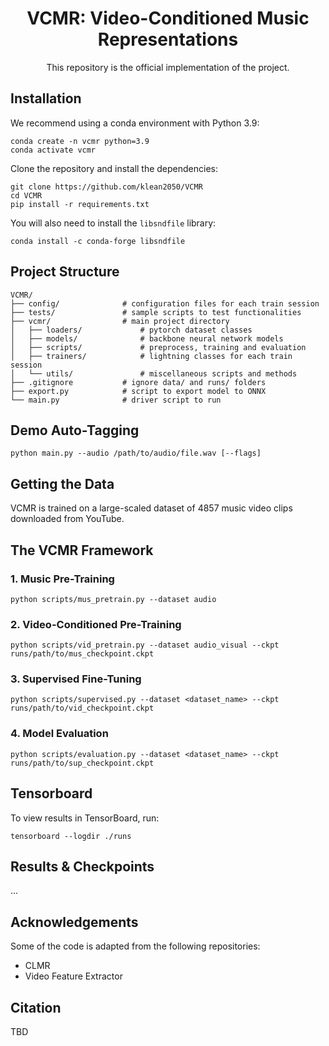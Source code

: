 <div align="center">

# VCMR: Video-Conditioned Music Representations
This repository is the official implementation of the project.
  
</div>

## Installation

We recommend using a conda environment with Python 3.9:
```
conda create -n vcmr python=3.9
conda activate vcmr
```
Clone the repository and install the dependencies:
```
git clone https://github.com/klean2050/VCMR
cd VCMR 
pip install -r requirements.txt
```

You will also need to install the ``libsndfile`` library:
```
conda install -c conda-forge libsndfile
```

## Project Structure

```
VCMR/
├── config/              # configuration files for each train session
├── tests/               # sample scripts to test functionalities
├── vcmr/                # main project directory
│   ├── loaders/             # pytorch dataset classes
│   ├── models/              # backbone neural network models
│   ├── scripts/             # preprocess, training and evaluation
│   ├── trainers/            # lightning classes for each train session
│   └── utils/               # miscellaneous scripts and methods
├── .gitignore           # ignore data/ and runs/ folders
├── export.py            # script to export model to ONNX
└── main.py              # driver script to run
```

## Demo Auto-Tagging

```
python main.py --audio /path/to/audio/file.wav [--flags]
```

## Getting the Data

VCMR is trained on a large-scaled dataset of 4857 music video clips downloaded from YouTube.

## The VCMR Framework

### 1. Music Pre-Training

```
python scripts/mus_pretrain.py --dataset audio
```

### 2. Video-Conditioned Pre-Training

```
python scripts/vid_pretrain.py --dataset audio_visual --ckpt runs/path/to/mus_checkpoint.ckpt
```

### 3. Supervised Fine-Tuning

```
python scripts/supervised.py --dataset <dataset_name> --ckpt runs/path/to/vid_checkpoint.ckpt
```

### 4. Model Evaluation

```
python scripts/evaluation.py --dataset <dataset_name> --ckpt runs/path/to/sup_checkpoint.ckpt
```

## Tensorboard

To view results in TensorBoard, run:
```
tensorboard --logdir ./runs
```

## Results & Checkpoints

...

## Acknowledgements

Some of the code is adapted from the following repositories:

* CLMR
* Video Feature Extractor

## Citation

TBD
